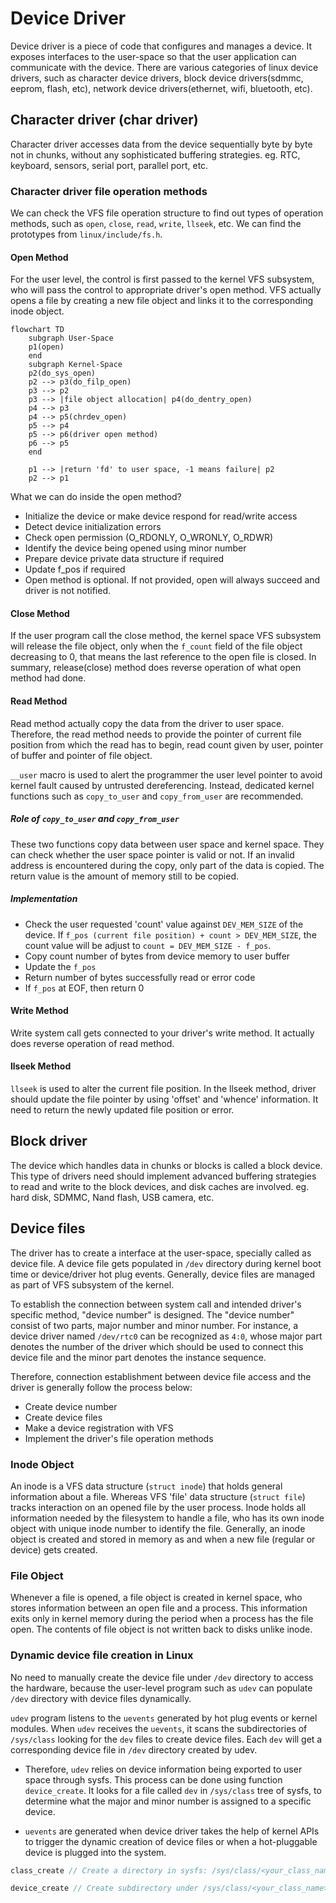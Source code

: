 # Device Driver

Device driver is a piece of code that configures and manages a device. It exposes interfaces to the user-space so that the user application can communicate with the device. There are various categories of linux device drivers, such as character device drivers, block device drivers(sdmmc, eeprom, flash, etc), network device drivers(ethernet, wifi, bluetooth, etc).

## Character driver (char driver)

Character driver accesses data from the device sequentially byte by byte not in chunks, without any sophisticated buffering strategies. eg. RTC, keyboard, sensors, serial port, parallel port, etc.

### Character driver file operation methods

We can check the VFS file operation structure to find out types of operation methods, such as `open`, `close`, `read`, `write`, `llseek`, etc. We can find the prototypes from `linux/include/fs.h`.

#### Open Method

For the user level, the control is first passed to the kernel VFS subsystem, who will pass the control to appropriate driver's open method. VFS actually opens a file by creating a new file object and links it to the corresponding inode object.

```mermaid
flowchart TD
    subgraph User-Space
    p1(open)
    end
    subgraph Kernel-Space
    p2(do_sys_open)
    p2 --> p3(do_filp_open)
    p3 --> p2
    p3 --> |file object allocation| p4(do_dentry_open)
    p4 --> p3
    p4 --> p5(chrdev_open)
    p5 --> p4
    p5 --> p6(driver open method)
    p6 --> p5
    end

    p1 --> |return 'fd' to user space, -1 means failure| p2
    p2 --> p1
```

What we can do inside the open method?

- Initialize the device or make device respond for read/write access
- Detect device initialization errors
- Check open permission (O_RDONLY, O_WRONLY, O_RDWR)
- Identify the device being opened using minor number
- Prepare device private data structure if required
- Update f_pos if required
- Open method is optional. If not provided, open will always succeed and driver is not notified.

#### Close Method

If the user program call the close method, the kernel space VFS subsystem will release the file object, only when the `f_count` field of the file object decreasing to 0, that means the last reference to the open file is closed. In summary, release(close) method does reverse operation of what open method had done.

#### Read Method

Read method actually copy the data from the driver to user space. Therefore, the read method needs to provide the pointer of current file position from which the read has to begin, read count given by user, pointer of buffer and pointer of file object.

`__user` macro is used to alert the programmer the user level pointer to avoid kernel fault caused by untrusted dereferencing. Instead, dedicated kernel functions such as `copy_to_user` and `copy_from_user` are recommended.

##### Role of `copy_to_user` and `copy_from_user`

These two functions copy data between user space and kernel space. They can check whether the user space pointer is valid or not. If an invalid address is encountered during the copy, only part of the data is copied. The return value is the amount of memory still to be copied.

##### Implementation

- Check the user requested 'count' value against `DEV_MEM_SIZE` of the device. If `f_pos (current file position) + count > DEV_MEM_SIZE`, the count value will be adjust to `count = DEV_MEM_SIZE - f_pos`.
- Copy count number of bytes from device memory to user buffer
- Update the `f_pos`
- Return number of bytes successfully read or error code
- If `f_pos` at EOF, then return 0

#### Write Method

Write system call gets connected to your driver's write method. It actually does reverse operation of read method.

#### llseek Method

`llseek` is used to alter the current file position. In the llseek method, driver should update the file pointer by using 'offset' and 'whence' information. It need to return the newly updated file position or error.

## Block driver

The device which handles data in chunks or blocks is called a block device. This type of drivers need should implement advanced buffering strategies to read and write to the block devices, and disk caches are involved. eg. hard disk, SDMMC, Nand flash, USB camera, etc.

## Device files

The driver has to create a interface at the user-space, specially called as device file. A device file gets populated in `/dev` directory during kernel boot time or device/driver hot plug events. Generally, device files are managed as part of VFS subsystem of the kernel.

To establish the connection between system call and intended driver's specific method, "device number" is designed. The "device number" consist of two parts, major number and minor number. For instance, a device driver named `/dev/rtc0` can be recognized as `4:0`, whose major part denotes the number of the driver which should be used to connect this device file and the minor part denotes the instance sequence.

Therefore, connection establishment between device file access and the driver is generally follow the process below:

- Create device number
- Create device files
- Make a device registration with VFS
- Implement the driver's file operation methods

### Inode Object

An inode is a VFS data structure (`struct inode`) that holds general information about a file. Whereas VFS 'file' data structure (`struct file`) tracks interaction on an opened file by the user process. Inode holds all information needed by the filesystem to handle a file, who has its own inode object with unique inode number to identify the file. Generally, an inode object is created and stored in memory as and when a new file (regular or device) gets created.

### File Object

Whenever a file is opened, a file object is created in kernel space, who stores information between an open file and a process. This information exits only in kernel memory during the period when a process has the file open. The contents of file object is not written back to disks unlike inode.

### Dynamic device file creation in Linux

No need to manually create the device file under `/dev` directory to access the hardware, because the user-level program such as `udev` can populate `/dev` directory with device files dynamically.

`udev` program listens to the `uevents` generated by hot plug events or kernel modules. When `udev` receives the `uevents`, it scans the subdirectories of `/sys/class` looking for the `dev` files to create device files. Each `dev` will get a corresponding device file in `/dev` directory created by udev.

- Therefore, `udev` relies on device information being exported to user space through sysfs. This process can be done using function `device_create`. It looks for a file called `dev` in `/sys/class` tree of sysfs, to determine what the major and minor number is assigned to a specific device.

- `uevents` are generated when device driver takes the help of kernel APIs to trigger the dynamic creation of device files or when a hot-pluggable device is plugged into the system.

```c
class_create // Create a directory in sysfs: /sys/class/<your_class_name>
```

```c
device_create // Create subdirectory under /sys/class/<your_class_name> with the device name
```
